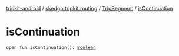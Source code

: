 [tripkit-android](../../index.md) / [skedgo.tripkit.routing](../index.md) / [TripSegment](index.md) / [isContinuation](./is-continuation.md)

# isContinuation

`open fun isContinuation(): `[`Boolean`](https://kotlinlang.org/api/latest/jvm/stdlib/kotlin/-boolean/index.html)